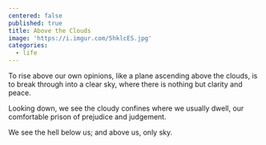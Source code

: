 ```yaml
---
centered: false
published: true
title: Above the Clouds
image: 'https://i.imgur.com/5hklcES.jpg'
categories:
  - life
---
```

To rise above our own opinions,
like a plane ascending 
above the clouds,
is to break through 
into a clear sky,
where there is nothing
but clarity and peace.

Looking down,
we see the cloudy confines
where we usually dwell,
our comfortable prison
of prejudice and judgement.

We see the hell below us;
and above us, 
only sky.
